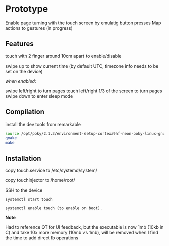 # Prototype

Enable page turning with the touch screen by emulatig button presses
Map actions to gestures (in progress)


## Features

touch with 2 finger around 10cm apart to enable/disable

swipe up to show current time (by default UTC, timezone info needs to be set on the device)

*when enabled*:

swipe left/right to turn pages
touch left/right 1/3 of the screen to turn pages
swipe down to enter sleep mode


## Compilation

install the dev tools from remarkable

```bash
source /opt/poky/2.1.3/environment-setup-cortexa9hf-neon-poky-linux-gnueabi
qmake
make
```


## Installation

copy touch.service to /etc/systemd/system/

copy touchinjector to /home/root/

SSH to the device

```
systemctl start touch

systemctl enable touch (to enable on boot).
```


**Note**

Had to reference QT for UI feedback, but the executable is now 1mb (10kb in C) and take 10x more memory (10mb vs 1mb), will be removed when I find the time to add direct fb operations
